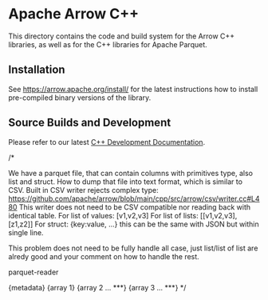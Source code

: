 <!---
  Licensed to the Apache Software Foundation (ASF) under one
  or more contributor license agreements.  See the NOTICE file
  distributed with this work for additional information
  regarding copyright ownership.  The ASF licenses this file
  to you under the Apache License, Version 2.0 (the
  "License"); you may not use this file except in compliance
  with the License.  You may obtain a copy of the License at

    http://www.apache.org/licenses/LICENSE-2.0

  Unless required by applicable law or agreed to in writing,
  software distributed under the License is distributed on an
  "AS IS" BASIS, WITHOUT WARRANTIES OR CONDITIONS OF ANY
  KIND, either express or implied.  See the License for the
  specific language governing permissions and limitations
  under the License.
-->

# Apache Arrow C++

This directory contains the code and build system for the Arrow C++ libraries,
as well as for the C++ libraries for Apache Parquet.

## Installation

See https://arrow.apache.org/install/ for the latest instructions how
to install pre-compiled binary versions of the library.

## Source Builds and Development

Please refer to our latest [C++ Development Documentation][1].

[1]: https://github.com/apache/arrow/blob/main/docs/source/developers/cpp


/*

We have a parquet file, that can contain columns with primitives type, also list and struct.
How to dump that file into text format, which is similar to CSV.
Built in CSV writer rejects complex type: https://github.com/apache/arrow/blob/main/cpp/src/arrow/csv/writer.cc#L480
This writer does not need to be CSV compatible nor reading back with identical table.
For list of values: [v1,v2,v3]
For list of lists: [[v1,v2,v3],[z1,z2]]
For struct: {key:value, ...} this can be the same with JSON but within single line.

This problem does not need to be fully handle all case, just list/list of list are alredy good and your comment on how to handle the rest.

parquet-reader <parquet-file-path>

{metadata}
{array 1}
{array 2 ... ***}
{array 3 ... ***}
*/
